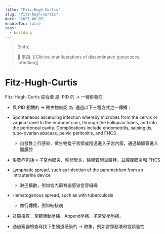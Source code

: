 ```yaml
---
title: "Fitz-Hugh-Curtis"
slug: "fitz-hugh-curtis"
date: "2023-08-05"
enableToc: false
tags:
  - building
---
```


> [!info]
>
> 🌱 來自: [[Clinical manifestations of disseminated gonococcal infection]]

# Fitz-Hugh-Curtis

Fitz-Hugh-Curtis 綜合徵 是: PID 的 → 一種併發症

- 與 PID 相關的 → 微生物被認 為: 通過以下三種方式之一傳播：

- Spontaneous ascending infection whereby microbes from the cervix or vagina travel to the endometrium, through the Fallopian tubes, and into the peritoneal cavity. Complications include endometritis, salpingitis, tubo-ovarian abscess, pelvic peritonitis, and FHCS
  - 自發性上行感染，微生物從子宮頸或陰道進入子宮內膜，通過輸卵管進入腹膜腔
- 併發症包括 ≡ 子宮內膜炎、輸卵管炎、輸卵管卵巢膿腫、盆腔腹膜炎和 FHCS
- Lymphatic spread, such as infection of the parametrium from an intrauterine device
  - 淋巴擴散，例如宮內節育器感染宮旁組織
- Hematogenous spread, such as with tuberculosis
  - 血行傳播，例如結核病

- 盆腔檢查：宮頸活動壓痛、Append壓痛、子宮受壓壓痛。
- 通過窺器檢查尋找下生殖道感染的 → 跡象，例如宮頸粘液和宮頸脆性
